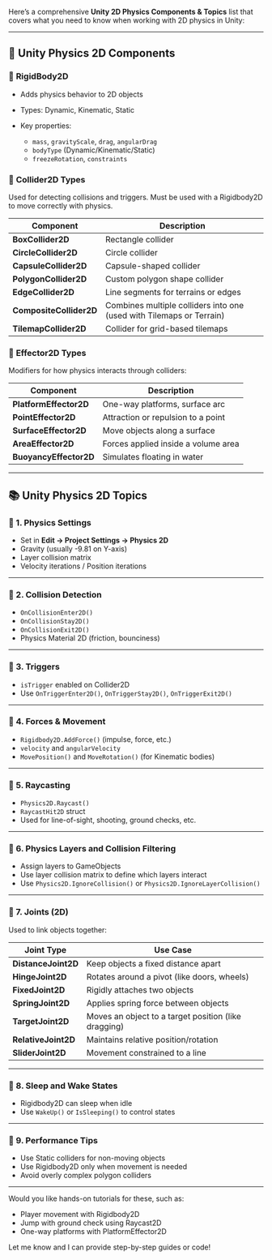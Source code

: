 Here’s a comprehensive **Unity 2D Physics Components & Topics** list that covers what you need to know when working with 2D physics in Unity:

---

## 🧩 **Unity Physics 2D Components**

### 🔹 **RigidBody2D**

* Adds physics behavior to 2D objects
* Types: Dynamic, Kinematic, Static
* Key properties:

  * `mass`, `gravityScale`, `drag`, `angularDrag`
  * `bodyType` (Dynamic/Kinematic/Static)
  * `freezeRotation`, `constraints`

### 🔹 **Collider2D Types**

Used for detecting collisions and triggers. Must be used with a Rigidbody2D to move correctly with physics.

| Component               | Description                                                          |
| ----------------------- | -------------------------------------------------------------------- |
| **BoxCollider2D**       | Rectangle collider                                                   |
| **CircleCollider2D**    | Circle collider                                                      |
| **CapsuleCollider2D**   | Capsule-shaped collider                                              |
| **PolygonCollider2D**   | Custom polygon shape collider                                        |
| **EdgeCollider2D**      | Line segments for terrains or edges                                  |
| **CompositeCollider2D** | Combines multiple colliders into one (used with Tilemaps or Terrain) |
| **TilemapCollider2D**   | Collider for grid-based tilemaps                                     |

### 🔹 **Effector2D Types**

Modifiers for how physics interacts through colliders:

| Component              | Description                         |
| ---------------------- | ----------------------------------- |
| **PlatformEffector2D** | One-way platforms, surface arc      |
| **PointEffector2D**    | Attraction or repulsion to a point  |
| **SurfaceEffector2D**  | Move objects along a surface        |
| **AreaEffector2D**     | Forces applied inside a volume area |
| **BuoyancyEffector2D** | Simulates floating in water         |

---

## 📚 **Unity Physics 2D Topics**

### 🔸 1. **Physics Settings**

* Set in **Edit → Project Settings → Physics 2D**
* Gravity (usually -9.81 on Y-axis)
* Layer collision matrix
* Velocity iterations / Position iterations

---

### 🔸 2. **Collision Detection**

* `OnCollisionEnter2D()`
* `OnCollisionStay2D()`
* `OnCollisionExit2D()`
* Physics Material 2D (friction, bounciness)

---

### 🔸 3. **Triggers**

* `isTrigger` enabled on Collider2D
* Use `OnTriggerEnter2D()`, `OnTriggerStay2D()`, `OnTriggerExit2D()`

---

### 🔸 4. **Forces & Movement**

* `Rigidbody2D.AddForce()` (impulse, force, etc.)
* `velocity` and `angularVelocity`
* `MovePosition()` and `MoveRotation()` (for Kinematic bodies)

---

### 🔸 5. **Raycasting**

* `Physics2D.Raycast()`
* `RaycastHit2D` struct
* Used for line-of-sight, shooting, ground checks, etc.

---

### 🔸 6. **Physics Layers and Collision Filtering**

* Assign layers to GameObjects
* Use layer collision matrix to define which layers interact
* Use `Physics2D.IgnoreCollision()` or `Physics2D.IgnoreLayerCollision()`

---

### 🔸 7. **Joints (2D)**

Used to link objects together:

| Joint Type          | Use Case                                             |
| ------------------- | ---------------------------------------------------- |
| **DistanceJoint2D** | Keep objects a fixed distance apart                  |
| **HingeJoint2D**    | Rotates around a pivot (like doors, wheels)          |
| **FixedJoint2D**    | Rigidly attaches two objects                         |
| **SpringJoint2D**   | Applies spring force between objects                 |
| **TargetJoint2D**   | Moves an object to a target position (like dragging) |
| **RelativeJoint2D** | Maintains relative position/rotation                 |
| **SliderJoint2D**   | Movement constrained to a line                       |

---

### 🔸 8. **Sleep and Wake States**

* Rigidbody2D can sleep when idle
* Use `WakeUp()` or `IsSleeping()` to control states

---

### 🔸 9. **Performance Tips**

* Use Static colliders for non-moving objects
* Use Rigidbody2D only when movement is needed
* Avoid overly complex polygon colliders

---

Would you like hands-on tutorials for these, such as:

* Player movement with Rigidbody2D
* Jump with ground check using Raycast2D
* One-way platforms with PlatformEffector2D

Let me know and I can provide step-by-step guides or code!
